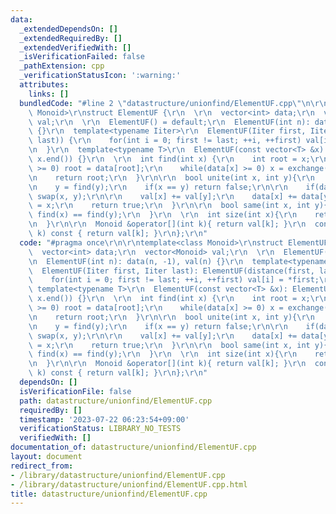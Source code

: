 ```yaml
---
data:
  _extendedDependsOn: []
  _extendedRequiredBy: []
  _extendedVerifiedWith: []
  _isVerificationFailed: false
  _pathExtension: cpp
  _verificationStatusIcon: ':warning:'
  attributes:
    links: []
  bundledCode: "#line 2 \"datastructure/unionfind/ElementUF.cpp\"\n\r\ntemplate<class\
    \ Monoid>\r\nstruct ElementUF {\r\n  \r\n  vector<int> data;\r\n  vector<Monoid>\
    \ val;\r\n  \r\n  ElementUF() = default;\r\n  ElementUF(int n): data(n, -1), val(n)\
    \ {}\r\n  template<typename Iiter>\r\n  ElementUF(Iiter first, Iiter last): ElementUF(distance(first,\
    \ last)) {\r\n    for(int i = 0; first != last; ++i, ++first) val[i] = *first;\r\
    \n  }\r\n  template<typename T>\r\n  ElementUF(const vector<T> &x): ElementUF(x.begin(),\
    \ x.end()) {}\r\n  \r\n  int find(int x) {\r\n    int root = x;\r\n    while(data[root]\
    \ >= 0) root = data[root];\r\n    while(data[x] >= 0) x = exchange(data[x], root);\r\
    \n    return root;\r\n  }\r\n\r\n  bool unite(int x, int y){\r\n    x = find(x);\r\
    \n    y = find(y);\r\n    if(x == y) return false;\r\n\r\n    if(data[x] > data[y])\
    \ swap(x, y);\r\n\r\n    val[x] += val[y];\r\n    data[x] += data[y];\r\n    data[y]\
    \ = x;\r\n    return true;\r\n  }\r\n\r\n  bool same(int x, int y){\r\n    return\
    \ find(x) == find(y);\r\n  }\r\n  \r\n  int size(int x){\r\n    return -data[find(x)];\r\
    \n  }\r\n\r\n  Monoid &operator[](int k){ return val[k]; }\r\n  const Monoid &operator[](int\
    \ k) const { return val[k]; }\r\n};\r\n"
  code: "#pragma once\r\n\r\ntemplate<class Monoid>\r\nstruct ElementUF {\r\n  \r\n\
    \  vector<int> data;\r\n  vector<Monoid> val;\r\n  \r\n  ElementUF() = default;\r\
    \n  ElementUF(int n): data(n, -1), val(n) {}\r\n  template<typename Iiter>\r\n\
    \  ElementUF(Iiter first, Iiter last): ElementUF(distance(first, last)) {\r\n\
    \    for(int i = 0; first != last; ++i, ++first) val[i] = *first;\r\n  }\r\n \
    \ template<typename T>\r\n  ElementUF(const vector<T> &x): ElementUF(x.begin(),\
    \ x.end()) {}\r\n  \r\n  int find(int x) {\r\n    int root = x;\r\n    while(data[root]\
    \ >= 0) root = data[root];\r\n    while(data[x] >= 0) x = exchange(data[x], root);\r\
    \n    return root;\r\n  }\r\n\r\n  bool unite(int x, int y){\r\n    x = find(x);\r\
    \n    y = find(y);\r\n    if(x == y) return false;\r\n\r\n    if(data[x] > data[y])\
    \ swap(x, y);\r\n\r\n    val[x] += val[y];\r\n    data[x] += data[y];\r\n    data[y]\
    \ = x;\r\n    return true;\r\n  }\r\n\r\n  bool same(int x, int y){\r\n    return\
    \ find(x) == find(y);\r\n  }\r\n  \r\n  int size(int x){\r\n    return -data[find(x)];\r\
    \n  }\r\n\r\n  Monoid &operator[](int k){ return val[k]; }\r\n  const Monoid &operator[](int\
    \ k) const { return val[k]; }\r\n};\r\n"
  dependsOn: []
  isVerificationFile: false
  path: datastructure/unionfind/ElementUF.cpp
  requiredBy: []
  timestamp: '2023-07-22 06:23:54+09:00'
  verificationStatus: LIBRARY_NO_TESTS
  verifiedWith: []
documentation_of: datastructure/unionfind/ElementUF.cpp
layout: document
redirect_from:
- /library/datastructure/unionfind/ElementUF.cpp
- /library/datastructure/unionfind/ElementUF.cpp.html
title: datastructure/unionfind/ElementUF.cpp
---
```

